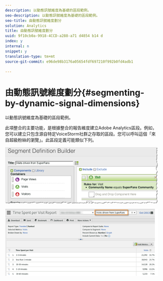 ```yaml
---
description: 以動態訊號維度為基礎的區段範例。
seo-description: 以動態訊號維度為基礎的區段範例。
seo-title: 由動態訊號維度劃分
solution: Analytics
title: 由動態訊號維度劃分
uuid: 9f10cb0a-9918-4CCD-a288-a71 d4854 b14 d
index: y
internal: n
snippet: y
translation-type: tm+mt
source-git-commit: e96de98b3176a05654fdf697210f992b0fd4adb1

---
```



# 由動態訊號維度劃分{#segmenting-by-dynamic-signal-dimensions}

以動態訊號維度為基礎的區段範例。

此項整合的主要功能，是根據整合的報告維度建立Adobe Analytics區段。例如，您可以建立只包含源自特定VoiceStorm社群之存取的區段。您可以呼叫這個「來自超級粉絲的瀏覽」。此區段定義可能類似下列。

![](assets/segment1.png)

![](assets/segment2.png)

